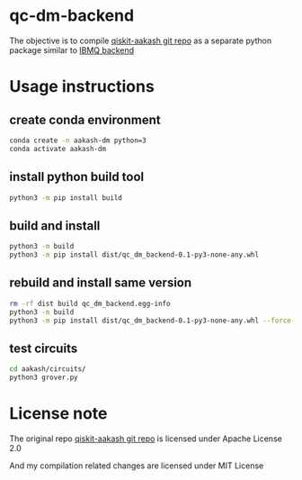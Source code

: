 # qc-dm-backend

The objective is to compile [qiskit-aakash git repo](https://github.com/indian-institute-of-science-qc/qiskit-aakash) as a separate python package similar to [IBMQ backend](https://github.com/Qiskit/qiskit-ibmq-provider)

# Usage instructions

## create conda environment

```bash
conda create -n aakash-dm python=3
conda activate aakash-dm
```

## install python build tool

```bash
python3 -m pip install build
```

## build and install

```bash
python3 -m build
python3 -m pip install dist/qc_dm_backend-0.1-py3-none-any.whl
```

## rebuild and install same version

```bash
rm -rf dist build qc_dm_backend.egg-info
python3 -m build
python3 -m pip install dist/qc_dm_backend-0.1-py3-none-any.whl --force-reinstall --no-deps
```

## test circuits

```bash
cd aakash/circuits/
python3 grover.py
```

# License note

The original repo  [qiskit-aakash git repo](https://github.com/indian-institute-of-science-qc/qiskit-aakash) is licensed under Apache License 2.0

And my compilation related changes are licensed under MIT License
